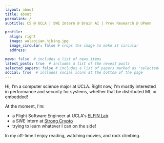 ```yaml
---
layout: about
title: about
permalink: /
subtitle: CS @ UCLA | SWE Intern @ Bruin AI | Prev Research @ UPenn

profile:
  align: right
  image: wulaojian_hiking.jpg 
  image_circular: false # crops the image to make it circular
  address:

news: false  # includes a list of news items
latest_posts: true  # includes a list of the newest posts
selected_papers: false # includes a list of papers marked as "selected={true}"
social: true  # includes social icons at the bottom of the page
---
```


Hi, I’m a computer science major at UCLA. Right now, I'm mostly interested in performance and security for systems, whether that be distributed ML or embedded!

At the moment, I'm:
- a Flight Software Engineer at UCLA's [ELFIN Lab](https://elfin.igpp.ucla.edu/)
- a SWE intern at [Strong Crypto](https://strongcrypto.com/)
- trying to learn whatever I can on the side!

In my off-time I enjoy reading, watching movies, and rock climbing.